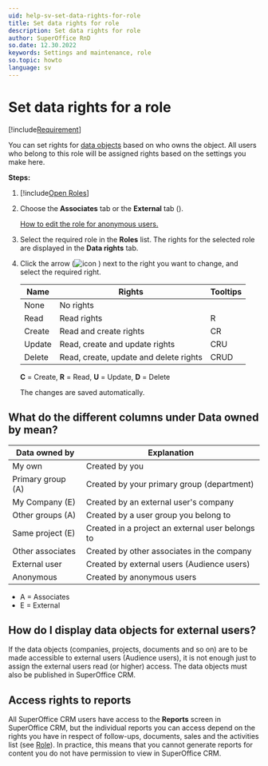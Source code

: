 ```yaml
---
uid: help-sv-set-data-rights-for-role
title: Set data rights for role
description: Set data rights for role
author: SuperOffice RnD
so.date: 12.30.2022
keywords: Settings and maintenance, role
so.topic: howto
language: sv
---
```


# Set data rights for a role

[!include[Requirement](../includes/note-anon-req.md)]

You can set rights for [data objects][2] based on who owns the object. All users who belong to this role will be assigned rights based on the settings you make here.

**Steps:**

1. [!include[Open Roles](includes/open-roles.md)]

2. Choose the **Associates** tab or the **External** tab (<!-- onsite-->).

    [How to edit the role for anonymous users.][1]

3. Select the required role in the **Roles** list. The rights for the selected role are displayed in the **Data rights** tab.

4. Click the arrow (![icon][img3] ) next to the right you want to change, and select the required right.

    | Name | Rights | Tooltips |
    |---|---|---|
    | None | No rights | |
    | Read | Read rights | R |
    | Create | Read and create rights | CR |
    | Update | Read, create and update rights | CRU |
    | Delete | Read, create, update and delete rights | CRUD |

    **C** = Create, **R** = Read, **U** = Update, **D** = Delete

    The changes are saved automatically.

## What do the different columns under Data owned by mean?

| Data owned by | Explanation|
|---|---|
| My own | Created by you |
| Primary group (A) | Created by your primary group (department) |
| My Company (E) | Created by an external user's company |
| Other groups (A) | Created by a user group you belong to |
| Same project (E) | Created in a project an external user belongs to |
| Other associates | Created by other associates in the company |
| External user | Created by external users (Audience users) |
| Anonymous | Created by anonymous users |

* A = Associates
* E = External

## How do I display data objects for external users?

If the data objects (companies, projects, documents and so on) are to be made accessible to external users (Audience users), it is not enough just to assign the external users read (or higher) access. The data objects must also be published in SuperOffice CRM.

## Access rights to reports

All SuperOffice CRM users have access to the **Reports** screen in SuperOffice CRM, but the individual reports you can access depend on the rights you have in respect of follow-ups, documents, sales and the activities list (see [Role][2]). In practice, this means that you cannot generate reports for content you do not have permission to view in SuperOffice CRM.

<!-- Referenced links -->
[1]: edit-rights-for-anonymous-users.md
[2]: index.md

<!-- Referenced images -->
[img3]: ../../../../../media/icons/arrow-down.png

